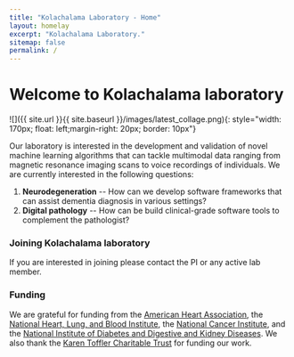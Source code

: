 ```yaml
---
title: "Kolachalama Laboratory - Home"
layout: homelay
excerpt: "Kolachalama Laboratory."
sitemap: false
permalink: /
---
```


# Welcome to Kolachalama laboratory


![]({{ site.url }}{{ site.baseurl }}/images/latest_collage.png){: style="width: 170px; float: left;margin-right: 20px; border: 10px"}


Our laboratory is interested in the development and validation of novel machine learning algorithms that can tackle multimodal data ranging from magnetic resonance imaging scans to voice recordings of individuals. We are currently interested in the following questions:

1. **Neurodegeneration** -- How can we develop software frameworks that can assist dementia diagnosis in various settings? 
2. **Digital pathology** -- How can be build clinical-grade software tools to complement the pathologist?

### Joining Kolachalama laboratory
If you are interested in joining please contact the PI or any active lab member.

### Funding
We are grateful for funding from the [American Heart Association](https://www.heart.org), the [National Heart, Lung, and Blood Institute](https://www.nhlbi.nih.gov), the [National Cancer Institute](https://www.cancer.gov), and the [National Institute of Diabetes and Digestive and Kidney Diseases](https://www.niddk.nih.gov). We also thank the [Karen Toffler Charitable Trust](https://tofflertrust.org) for funding our work.



